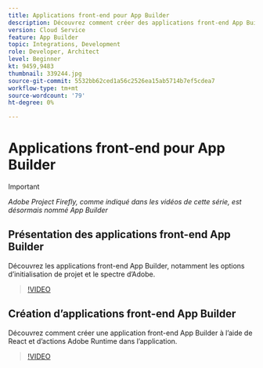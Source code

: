 ```yaml
---
title: Applications front-end pour App Builder
description: Découvrez comment créer des applications front-end App Builder.
version: Cloud Service
feature: App Builder
topic: Integrations, Development
role: Developer, Architect
level: Beginner
kt: 9459,9483
thumbnail: 339244.jpg
source-git-commit: 5532bb62ced1a56c2526ea15ab5714b7ef5cdea7
workflow-type: tm+mt
source-wordcount: '79'
ht-degree: 0%

---
```



# Applications front-end pour App Builder

>[!IMPORTANT]
>
> _Adobe Project Firefly, comme indiqué dans les vidéos de cette série, est désormais nommé App Builder_

## Présentation des applications front-end App Builder

Découvrez les applications front-end App Builder, notamment les options d’initialisation de projet et le spectre d’Adobe.

>[!VIDEO](https://video.tv.adobe.com/v/339247/?quality=12&learn=on)

## Création d’applications front-end App Builder

Découvrez comment créer une application front-end App Builder à l’aide de React et d’actions Adobe Runtime dans l’application.

>[!VIDEO](https://video.tv.adobe.com/v/339248/?quality=12&learn=on)
